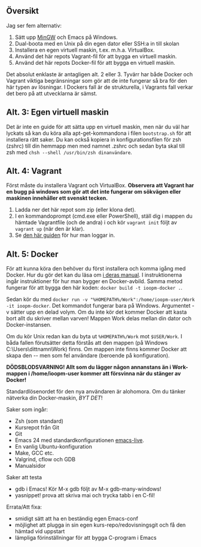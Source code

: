## Översikt ##
Jag ser fem alternativ:
1. Sätt upp [MinGW](http://www.mingw.org/wiki/howto_install_the_mingw_gcc_compiler_suite) och Emacs på Windows.
2. Dual-boota med en Unix på din egen dator eller SSH:a in till skolan
3. Installera en egen virtuell maskin, t.ex. m.h.a. VirtualBox.
4. Använd det här repots Vagrant-fil för att bygga en virtuell maskin.
5. Använd det här repots Docker-fil för att bygga en virtuell maskin.

Det absolut enklaste är antagligen alt. 2 eller 3. Tyvärr har både Docker och Vagrant viktiga begränsningar som gör att de inte fungerar så bra för den här typen av lösningar. I Dockers fall är de strukturella, i Vagrants fall verkar det bero på att utvecklarna är sämst.

## Alt. 3: Egen virtuell maskin ##
Det är inte en guide för att sätta upp en virtuell maskin, men när du väl har lyckats så kan du köra alla apt-get-kommandona i filen `bootstrap.sh` för att installera rätt saker. Du kan också kopiera in konfigurationsfilen för zsh (zshrc) till din hemmapp men med namnet .zshrc och sedan byta skal till zsh med `chsh --shell /usr/bin/zsh dinanvändare`.
## Alt. 4: Vagrant ##
Först måste du installera Vagrant och VirtualBox. **Observera att Vagrant har en bugg på windows som gör att det inte fungerar om sökvägen eller maskinen innehåller ett svenskt tecken.**

1. Ladda ner det här repot som zip (eller klona det).
2. I en kommandoprompt (cmd.exe eller PowerShell), ställ dig i mappen du hämtade Vagrantfile (och de andra) i och kör `vagrant init` följt av `vagrant up` (när den är klar).
3. Se [den här guiden](http://www.sitepoint.com/getting-started-vagrant-windows/) för hur man loggar in.
## Alt. 5: Docker ##
För att kunna köra den behöver du först installera och komma igång med Docker. Hur du gör det kan du läsa om [i deras manual](https://docs.docker.com/windows/started/). I instruktionerna ingår instruktioner för hur man bygger en Docker-avbild. Samma metod fungerar för att bygga den här koden:  `docker build -t ioopm-docker .`.

Sedan kör du med `docker run -v "%HOMEPATH%/Work":/home/ioopm-user/Work -it ioopm-docker`. Det kommandot fungerar bara på Windows. Argumentet -v sätter upp en delad volym. Om du inte kör det kommer Docker att kasta bort allt du skriver mellan varven! Mappen Work delas mellan din dator och Docker-instansen.

Om du kör Unix redan kan du byta ut `%HOMEPATH%/Work` mot `$USER/Work`. I båda fallen förutsätter detta förstås att den mappen (på Windows C:\Users\dittnamn\Work) finns. Om mappen inte finns kommer Docker att skapa den -- men som fel användare (beroende på konfiguration).

**DÖDSBLODSVARNING! Allt som du lägger någon annanstans än i Work-mappen i /home/ioopm-user kommer att försvinna när du stänger av Docker!**

Standardlösenordet för den nya användaren är alohomora. Om du tänker nätverka din Docker-maskin, *BYT DET*!

Saker som ingår:
- Zsh (som standard)
- Kursrepot från Git
- Git
- Emacs 24 med standardkonfigurationen [emacs-live](https://github.com/overtone/emacs-live).
- En vanlig Ubuntu-konfiguration
- Make, GCC etc.
- Valgrind, cflow och GDB
- Manualsidor

Saker att testa
- gdb i Emacs! Kör M-x gdb följt av M-x gdb-many-windows!
- yasnippet! prova att skriva mai och trycka tabb i en C-fil!

Errata/Att fixa:
- smidigt sätt att ha en beständig egen Emacs-conf
- möjlighet att plugga in sin egen kurs-repo/redovisningsgit och få den hämtad vid uppstart
- lämpliga förinställningar för att bygga C-program i Emacs
